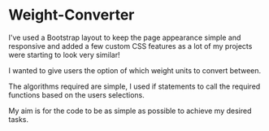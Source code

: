 # Weight-Converter

I've used a Bootstrap layout to keep the page appearance simple and responsive and added a few custom CSS features as a lot of my projects were starting to look very similar!

I wanted to give users the option of which weight units to convert between.

The algorithms required are simple, I used if statements to call the required functions based on the users selections.

My aim is for the code to be as simple as possible to achieve my desired tasks.
